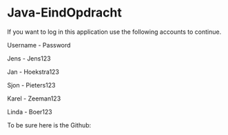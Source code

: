 # Java-EindOpdracht

If you want to log in this application use the following accounts to continue.

Username - Password

Jens - Jens123  

Jan - Hoekstra123

Sjon - Pieters123

Karel - Zeeman123

Linda - Boer123

To be sure here is the Github:
